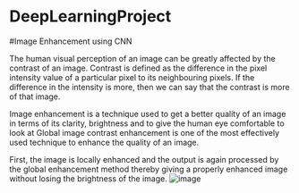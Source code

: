 # DeepLearningProject
#Image Enhancement using CNN

The human visual perception of an image can be greatly affected by the contrast of an image. 
Contrast is defined as the difference in the pixel intensity value of a particular pixel 
to its neighbouring pixels. If the difference in the intensity is more, then
we can say that the contrast is more of that image. 


Image enhancement is a technique used to get a better quality of an image in terms of its clarity, 
brightness and to give the human eye comfortable to look at Global image contrast enhancement is one of 
the most effectively used technique to enhance the quality of an image.

First, the image is locally enhanced and the output is again processed by the global enhancement method
thereby giving a properly enhanced image without losing the brightness of the image.
![image](https://user-images.githubusercontent.com/131970727/234874565-fbab9c5e-10cd-4354-a82a-c384d752d0ae.png)
